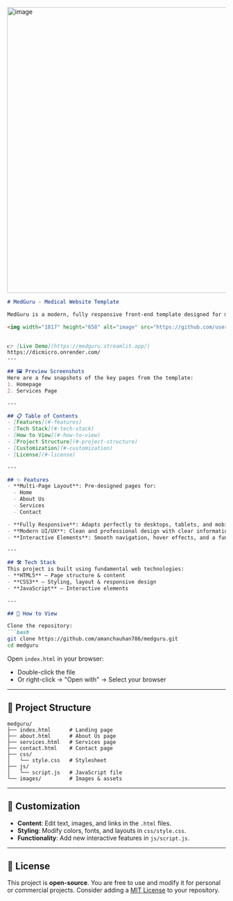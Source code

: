 <img width="1817" height="658" alt="image" src="https://github.com/user-attachments/assets/da7e4fc1-a0f4-424f-af2e-1d7499fdbb97" />

````markdown
# MedGuru - Medical Website Template  

MedGuru is a modern, fully responsive front-end template designed for medical clinics, hospitals, and healthcare providers. It provides a clean and professional design to showcase services, share information, and allow users to get in touch easily.  

<img width="1817" height="658" alt="image" src="https://github.com/user-attachments/assets/f43a34bf-ece3-4d3c-9b6b-fea57be1c430" />

 
👉 [Live Demo](https://medguru.streamlit.app/)  
https://dicmicro.onrender.com/
---

## 🖼️ Preview Screenshots  
Here are a few snapshots of the key pages from the template:  
1. Homepage  
2. Services Page  

---

## 📋 Table of Contents  
- [Features](#-features)  
- [Tech Stack](#-tech-stack)  
- [How to View](#-how-to-view)  
- [Project Structure](#-project-structure)  
- [Customization](#-customization)  
- [License](#-license)  

---

## ✨ Features  
- **Multi-Page Layout**: Pre-designed pages for:  
  - Home  
  - About Us  
  - Services  
  - Contact  

- **Fully Responsive**: Adapts perfectly to desktops, tablets, and mobile phones.  
- **Modern UI/UX**: Clean and professional design with clear information architecture.  
- **Interactive Elements**: Smooth navigation, hover effects, and a functional contact form layout.  

---

## 🛠️ Tech Stack  
This project is built using fundamental web technologies:  
- **HTML5** – Page structure & content  
- **CSS3** – Styling, layout & responsive design  
- **JavaScript** – Interactive elements  

---

## 🚀 How to View  

Clone the repository:  
```bash
git clone https://github.com/amanchauhan786/medguru.git
cd medguru
````

Open `index.html` in your browser:

* Double-click the file
* Or right-click → "Open with" → Select your browser

---

## 📁 Project Structure

```
medguru/
├── index.html      # Landing page  
├── about.html      # About Us page  
├── services.html   # Services page  
├── contact.html    # Contact page  
├── css/  
│   └── style.css   # Stylesheet  
├── js/  
│   └── script.js   # JavaScript file  
└── images/         # Images & assets  
```

---

## 🎨 Customization

* **Content**: Edit text, images, and links in the `.html` files.
* **Styling**: Modify colors, fonts, and layouts in `css/style.css`.
* **Functionality**: Add new interactive features in `js/script.js`.

---

## 📄 License

This project is **open-source**. You are free to use and modify it for personal or commercial projects.
Consider adding a [MIT License](https://opensource.org/licenses/MIT) to your repository.

```
